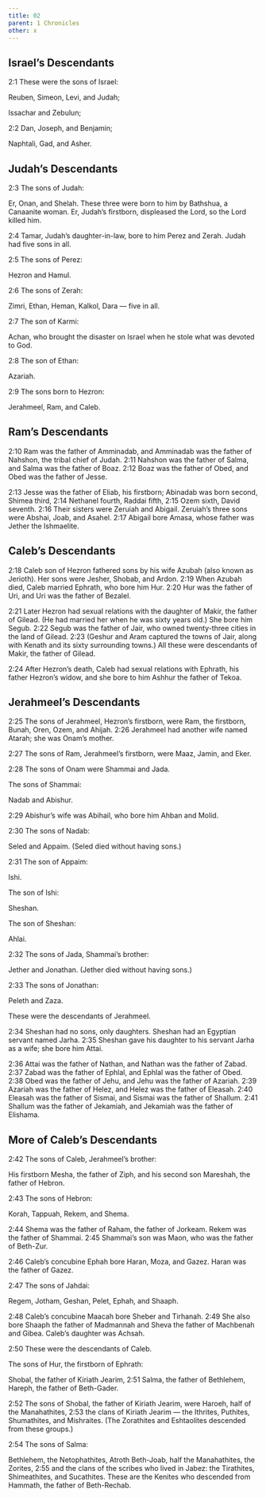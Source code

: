 ```yaml
---
title: 02
parent: 1 Chronicles
other: x
---
```


## Israel’s Descendants

<a name="2:1">2:1</a> These were the sons of Israel:

Reuben, Simeon, Levi, and Judah;

Issachar and Zebulun;

<a name="2:2">2:2</a> Dan, Joseph, and Benjamin;

Naphtali, Gad, and Asher.

## Judah’s Descendants

<a name="2:3">2:3</a> The sons of Judah:

Er, Onan, and Shelah. These three were born to him by Bathshua, a Canaanite woman. Er, Judah’s firstborn, displeased the Lord, so the Lord killed him.

<a name="2:4">2:4</a> Tamar, Judah’s daughter-in-law, bore to him Perez and Zerah. Judah had five sons in all.

<a name="2:5">2:5</a> The sons of Perez:

Hezron and Hamul.

<a name="2:6">2:6</a> The sons of Zerah:

Zimri, Ethan, Heman, Kalkol, Dara — five in all.

<a name="2:7">2:7</a> The son of Karmi:

Achan, who brought the disaster on Israel when he stole what was devoted to God.

<a name="2:8">2:8</a> The son of Ethan:

Azariah.

<a name="2:9">2:9</a> The sons born to Hezron:

Jerahmeel, Ram, and Caleb.

## Ram’s Descendants

<a name="2:10">2:10</a> Ram was the father of Amminadab, and Amminadab was the father of Nahshon, the tribal chief of Judah. <a name="2:11">2:11</a> Nahshon was the father of Salma, and Salma was the father of Boaz. <a name="2:12">2:12</a> Boaz was the father of Obed, and Obed was the father of Jesse.

<a name="2:13">2:13</a> Jesse was the father of Eliab, his firstborn; Abinadab was born second, Shimea third, <a name="2:14">2:14</a> Nethanel fourth, Raddai fifth, <a name="2:15">2:15</a> Ozem sixth, David seventh. <a name="2:16">2:16</a> Their sisters were Zeruiah and Abigail. Zeruiah’s three sons were Abshai, Joab, and Asahel. <a name="2:17">2:17</a> Abigail bore Amasa, whose father was Jether the Ishmaelite.

## Caleb’s Descendants

<a name="2:18">2:18</a> Caleb son of Hezron fathered sons by his wife Azubah (also known as Jerioth). Her sons were Jesher, Shobab, and Ardon. <a name="2:19">2:19</a> When Azubah died, Caleb married Ephrath, who bore him Hur. <a name="2:20">2:20</a> Hur was the father of Uri, and Uri was the father of Bezalel.

<a name="2:21">2:21</a> Later Hezron had sexual relations with the daughter of Makir, the father of Gilead. (He had married her when he was sixty years old.) She bore him Segub. <a name="2:22">2:22</a> Segub was the father of Jair, who owned twenty-three cities in the land of Gilead. <a name="2:23">2:23</a> (Geshur and Aram captured the towns of Jair, along with Kenath and its sixty surrounding towns.) All these were descendants of Makir, the father of Gilead.

<a name="2:24">2:24</a> After Hezron’s death, Caleb had sexual relations with Ephrath, his father Hezron’s widow, and she bore to him Ashhur the father of Tekoa.

## Jerahmeel’s Descendants

<a name="2:25">2:25</a> The sons of Jerahmeel, Hezron’s firstborn, were Ram, the firstborn, Bunah, Oren, Ozem, and Ahijah. <a name="2:26">2:26</a> Jerahmeel had another wife named Atarah; she was Onam’s mother.

<a name="2:27">2:27</a> The sons of Ram, Jerahmeel’s firstborn, were Maaz, Jamin, and Eker.

<a name="2:28">2:28</a> The sons of Onam were Shammai and Jada.

The sons of Shammai:

Nadab and Abishur.

<a name="2:29">2:29</a> Abishur’s wife was Abihail, who bore him Ahban and Molid.

<a name="2:30">2:30</a> The sons of Nadab:

Seled and Appaim. (Seled died without having sons.)

<a name="2:31">2:31</a> The son of Appaim:

Ishi.

The son of Ishi:

Sheshan.

The son of Sheshan:

Ahlai.

<a name="2:32">2:32</a> The sons of Jada, Shammai’s brother:

Jether and Jonathan. (Jether died without having sons.)

<a name="2:33">2:33</a> The sons of Jonathan:

Peleth and Zaza.

These were the descendants of Jerahmeel.

<a name="2:34">2:34</a> Sheshan had no sons, only daughters. Sheshan had an Egyptian servant named Jarha. <a name="2:35">2:35</a> Sheshan gave his daughter to his servant Jarha as a wife; she bore him Attai.

<a name="2:36">2:36</a> Attai was the father of Nathan, and Nathan was the father of Zabad. <a name="2:37">2:37</a> Zabad was the father of Ephlal, and Ephlal was the father of Obed. <a name="2:38">2:38</a> Obed was the father of Jehu, and Jehu was the father of Azariah. <a name="2:39">2:39</a> Azariah was the father of Helez, and Helez was the father of Eleasah. <a name="2:40">2:40</a> Eleasah was the father of Sismai, and Sismai was the father of Shallum. <a name="2:41">2:41</a> Shallum was the father of Jekamiah, and Jekamiah was the father of Elishama.

## More of Caleb’s Descendants

<a name="2:42">2:42</a> The sons of Caleb, Jerahmeel’s brother:

His firstborn Mesha, the father of Ziph, and his second son Mareshah, the father of Hebron.

<a name="2:43">2:43</a> The sons of Hebron:

Korah, Tappuah, Rekem, and Shema.

<a name="2:44">2:44</a> Shema was the father of Raham, the father of Jorkeam. Rekem was the father of Shammai. <a name="2:45">2:45</a> Shammai’s son was Maon, who was the father of Beth-Zur.

<a name="2:46">2:46</a> Caleb’s concubine Ephah bore Haran, Moza, and Gazez. Haran was the father of Gazez.

<a name="2:47">2:47</a> The sons of Jahdai:

Regem, Jotham, Geshan, Pelet, Ephah, and Shaaph.

<a name="2:48">2:48</a> Caleb’s concubine Maacah bore Sheber and Tirhanah. <a name="2:49">2:49</a> She also bore Shaaph the father of Madmannah and Sheva the father of Machbenah and Gibea. Caleb’s daughter was Achsah.

<a name="2:50">2:50</a> These were the descendants of Caleb.

The sons of Hur, the firstborn of Ephrath:

Shobal, the father of Kiriath Jearim, <a name="2:51">2:51</a> Salma, the father of Bethlehem, Hareph, the father of Beth-Gader.

<a name="2:52">2:52</a> The sons of Shobal, the father of Kiriath Jearim, were Haroeh, half of the Manahathites, <a name="2:53">2:53</a> the clans of Kiriath Jearim — the Ithrites, Puthites, Shumathites, and Mishraites. (The Zorathites and Eshtaolites descended from these groups.)

<a name="2:54">2:54</a> The sons of Salma:

Bethlehem, the Netophathites, Atroth Beth-Joab, half the Manahathites, the Zorites, <a name="2:55">2:55</a> and the clans of the scribes who lived in Jabez: the Tirathites, Shimeathites, and Sucathites. These are the Kenites who descended from Hammath, the father of Beth-Rechab.

